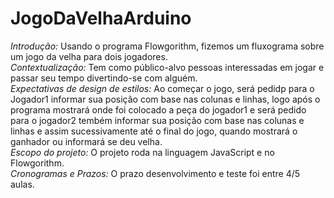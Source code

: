 # JogoDaVelhaArduino
*Introdução:* Usando o programa Flowgorithm, fizemos um fluxograma sobre um jogo da velha para dois jogadores.<br>
*Contextualização:* Tem como público-alvo pessoas interessadas em jogar e passar seu tempo divertindo-se com alguém. <br>
*Expectativas de design de estilos:* Ao começar o jogo, será pedidp para o Jogador1 informar sua posição com base nas colunas e linhas, logo após o programa mostrará onde foi colocado a peça do jogador1 e será pedido para o jogador2 tembém informar sua posição com base nas colunas e linhas e assim sucessivamente até o final do jogo, quando mostrará o ganhador ou informará se deu velha.<br>
*Escopo do projeto:* O projeto roda na linguagem JavaScript e no Flowgorithm.<br>
*Cronogramas e Prazos:* O prazo desenvolvimento e teste foi entre 4/5 aulas.<br> 
